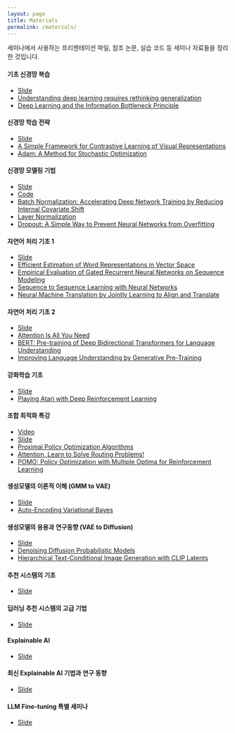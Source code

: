 ```yaml
---
layout: page
title: Materials
permalink: /materials/
---
```


세미나에서 사용하는 프리젠테이션 파일, 참조 논문, 실습 코드 등 세미나 자료들을 정리한 것입니다.

#### 기초 신경망 복습
- [Slide](https://docs.google.com/presentation/d/1QmJqQ9ctyoXgUTZyn8h1YPGkEXihf-REC9-aXzOIkso/edit?usp=sharing)
- [Understanding deep learning requires rethinking generalization](https://arxiv.org/abs/1611.03530)
- [Deep Learning and the Information Bottleneck Principle](https://arxiv.org/abs/1503.02406)

#### 신경망 학습 전략
- [Slide](https://docs.google.com/presentation/d/1RFApOltDkGXEAuGAjMLkRqVFH4AresBF9Z1N2msPHcQ/edit?usp=sharing)
- [A Simple Framework for Contrastive Learning of Visual Representations](https://arxiv.org/abs/2002.05709)
- [Adam: A Method for Stochastic Optimization](https://arxiv.org/abs/1412.6980)

#### 신경망 모델링 기법
- [Slide](https://docs.google.com/presentation/d/1d756Z66LHRBH1w-k6KefPfMRW3_8L0lzjBk0qLciw3o/edit?usp=sharing)
- [Code](https://colab.research.google.com/drive/1zp-T6O0COz4oodmlHCntcz2tLh9qjMAW?usp=sharing)
- [Batch Normalization: Accelerating Deep Network Training by Reducing Internal Covariate Shift](https://arxiv.org/abs/1502.03167)
- [Layer Normalization](https://arxiv.org/abs/1607.06450)
- [Dropout: A Simple Way to Prevent Neural Networks from Overfitting](https://jmlr.org/papers/v15/srivastava14a.html)

#### 자연어 처리 기초 1
- [Slide](https://docs.google.com/presentation/d/1OMBVAQyOdxH92TQBExLHIGbYqHzeA65gU8pPepFgf2Y/edit?usp=sharing)
- [Efficient Estimation of Word Representations in Vector Space](https://arxiv.org/abs/1301.3781)
- [Empirical Evaluation of Gated Recurrent Neural Networks on Sequence Modeling](https://arxiv.org/abs/1412.3555)
- [Sequence to Sequence Learning with Neural Networks](https://arxiv.org/abs/1409.3215)
- [Neural Machine Translation by Jointly Learning to Align and Translate](https://arxiv.org/pdf/1409.0473)

#### 자연어 처리 기초 2
- [Slide](https://docs.google.com/presentation/d/1yQ6b-CTNVpF8xO_EDt6xwOSMtVbijo5UZAx_4z6jfEY/edit?usp=sharing)
- [Attention Is All You Need](https://arxiv.org/abs/1706.03762)
- [BERT: Pre-training of Deep Bidirectional Transformers for Language Understanding](https://arxiv.org/abs/1810.04805)
- [Improving Language Understanding by Generative Pre-Training](https://cdn.openai.com/research-covers/language-unsupervised/language_understanding_paper.pdf)

#### 강화학습 기초
- [Slide](https://docs.google.com/presentation/d/1KLDRMoEyCZAsMsMRrZ5qcrTA8MPdluoOxpf6JM866p4/edit?usp=sharing)
- [Playing Atari with Deep Reinforcement Learning](https://arxiv.org/abs/1312.5602)

#### 조합 최적화 특강
- [Video](https://youtu.be/ioK3njx6pkA)
- [Slide](https://docs.google.com/presentation/d/17Ggv_DzQfaxJFOeQSlEGXKIXo-q3a1du35jiVhwg-2A/edit?usp=sharing)
- [Proximal Policy Optimization Algorithms](https://arxiv.org/abs/1707.06347)
- [Attention, Learn to Solve Routing Problems!](https://arxiv.org/abs/1803.08475)
- [POMO: Policy Optimization with Multiple Optima for Reinforcement Learning](https://arxiv.org/abs/2010.16011) 

#### 생성모델의 이론적 이해 (GMM to VAE)
- [Slide](https://drive.google.com/file/d/1c4eZZYuZ9nGBg2WSIs6TTFbMWxhY_L0k/view?usp=sharing)
- [Auto-Encoding Variational Bayes](https://arxiv.org/abs/1312.6114)

#### 생성모델의 응용과 연구동향 (VAE to Diffusion) 
- [Slide](https://drive.google.com/file/d/1ToKN368Fhu40ypkoPSnEbKJBOw78tO3d/view?usp=sharing)
- [Denoising Diffusion Probabilistic Models](https://arxiv.org/abs/2006.11239)
- [Hierarchical Text-Conditional Image Generation with CLIP Latents](https://arxiv.org/abs/2204.06125)

#### 추천 시스템의 기초
- [Slide]()

#### 딥러닝 추천 시스템의 고급 기법
- [Slide]()

#### Explainable AI
- [Slide]()

#### 최신 Explainable AI 기법과 연구 동향
- [Slide]()

#### LLM Fine-tuning 특별 세미나
- [Slide]()

